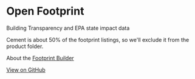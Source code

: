 # Open Footprint

Building Transparency and EPA state impact data

Cement is about 50% of the footprint listings, so we'll exclude it from the product folder.

About the [Footprint Builder](http://model.earth/io/template/)

[View on GitHub](https://github.com/modelearth/OpenFootprint/)
